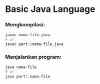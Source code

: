 <h1>Basic Java Language</h1>

<h3>Mengkompilasi:</h3>

```bash
javac nama-file.java
# or
javac part?/nama-file.java
```

<h3>Menjalankan program:</h3>

```bash
java nama-file
# or
java part?.nama-file
```